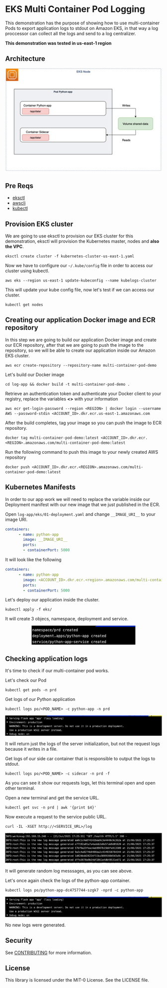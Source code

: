 # EKS Multi Container Pod Logging

This demonstration has the purpose of showing how to use multi-container Pods to export application logs to stdout on Amazon EKS, in that way a log proccessor can collect all the logs and send to a log centralizer.

**This demonstration was tested in us-east-1 region**

## Architecture

<p align="center"> 
<img src="images/multi-container-diagram.png">
</p>

## Pre Reqs

- [eksctl](https://eksctl.io/)
- [awscli](https://aws.amazon.com/cli/)
- [kubectl](https://kubernetes.io/docs/reference/kubectl/kubectl/)

## Provision EKS cluster

We are going to use eksctl to provision our EKS cluster for this demonstration, eksctl will provision the Kubernetes master, nodes and **also the VPC**.

```shell
eksctl create cluster -f kubernetes-cluster-us-east-1.yaml
```

Now we have to configure our `~/.kube/config` file in order to access our cluster using kubectl.

```shell
aws eks --region us-east-1 update-kubeconfig --name kubelogs-cluster
```

This will update your kube config file, now let's test if we can access our cluster.

```shell
kubectl get nodes
```

## Creating our application Docker image and ECR repository

In this step we are going to build our application Docker image and create our ECR repository, after that we are going to push the image to the repository, so we will be able to create our application inside our Amazon EKS cluster.

```shell
aws ecr create-repository --repository-name multi-container-pod-demo
```

Let's build our Docker image

```shell
cd log-app && docker build -t multi-container-pod-demo .
```

Retrieve an authentication token and authenticate your Docker client to your registry, replace the variables **<>** with your information

```shell
aws ecr get-login-password --region <REGION> | docker login --username AWS --password-stdin <ACCOUNT_ID>.dkr.ecr.us-east-1.amazonaws.com
```

After the build completes, tag your image so you can push the image to ECR repository.

```shell
docker tag multi-container-pod-demo:latest <ACCOUNT_ID>.dkr.ecr.<REGION>.amazonaws.com/multi-container-pod-demo:latest
```

Run the following command to push this image to your newly created AWS repository

```shell
docker push <ACCOUNT_ID>.dkr.ecr.<REGION>.amazonaws.com/multi-container-pod-demo:latest
```

## Kubernetes Manifests

In order to our app work we will need to replace the variable inside our Deployment manifest with our new image that we just published in the ECR.

Open `log-app/eks/01-deployment.yaml` and change `__IMAGE_URI__` to your image URI.

```yaml
containers:
      - name: python-app
        image: __IMAGE_URI__
        ports:
        - containerPort: 5000
```

It will look like the following

```yaml
containers:
      - name: python-app
        image: <ACCOUNT_ID>.dkr.ecr.<region>.amazonaws.com/multi-container-pod-demo:latest
        ports:
        - containerPort: 5000
```

Let's deploy our application inside the cluster.

```shell
kubectl apply -f eks/
```

It will create 3 objecs, namespace, deployment and service.

<p align="center"> 
<img src="images/kubernetes01.png">
</p>

## Checking application logs

It's time to check if our multi-container pod works.

Let's check our Pod

```shell
kubectl get pods -n prd
```

Get logs of our Python application

```
kubectl logs po/<POD_NAME> -c python-app -n prd
```

<p align="center"> 
<img src="images/kubernetes02.png">
</p>

It will return just the logs of the server initialization, but not the request logs because it writes in a file.

Get logs of our side car container that is responsible to output the logs to stdout.

```shell
kubectl logs po/<POD_NAME> -c sidecar -n prd -f
```

As you can see it show our requests logs, let this terminal open and open other terminal.

Open a new terminal and get the service URL.

```shell
kubectl get svc -n prd | awk '{print $4}'
```

Now execute a request to the service public URL.

```shell
curl -IL -XGET http://<SERVICE_URL>/log
```
<p align="center"> 
<img src="images/kubernetes03.png">
</p>

It will generate random log messsages, as you can see above.

Let's once again check the logs of the python-app container.

```shell
kubectl logs po/python-app-dc4757744-szgk7 -nprd -c python-app
```
<p align="center"> 
<img src="images/kubernetes02.png">
</p>

No new logs were generated.

## Security

See [CONTRIBUTING](CONTRIBUTING.md#security-issue-notifications) for more information.

## License

This library is licensed under the MIT-0 License. See the LICENSE file.

